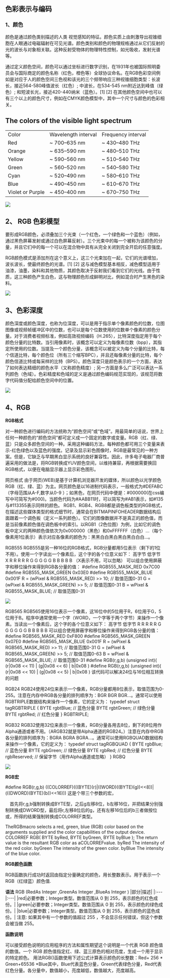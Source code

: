 ## 色彩表示与编码


### 1、颜色
颜色是通过颜色类别描述的人类 视觉感知的特征。颜色实质上由刺激导出视锥细胞在人眼通过电磁辐射在可见光谱。颜色类别和颜色的物理规格通过从它们反射的光的波长与对象相关联。这种反射受物体的物理特性控制，如光吸收，发射光谱等。

通过定义颜色空间，颜色可以通过坐标进行数字识别，在1931年也被国际照明委员会与国际商定的颜色名称（红色，橙色等）全球协议命名。在RGB色彩空间例如是对应于人的颜色空间三色视和该光的三个频带响应三种视锥细胞类型：长波长，接近564-580峰值波长（红色）; 中波长，在534-545 nm附近达到峰值（绿色）; 和短波长光，接近420-440纳米（蓝色）。[1] [2] 在其他颜色空间中也可以有三个以上的颜色尺寸，例如在CMYK颜色模型中，其中一个尺寸与颜色的色彩相关。

##   The colors of the visible light spectrum       
|        |                     |                    |
|:-------|:--------------------|:-------------------|
|Color	 | Wavelength interval | Frequency interval |
|Red	 |~ 700–635 nm|	~ 430–480 THz|
|Orange	|~ 635–590 nm|	~ 480–510 THz|
|Yellow	|~ 590–560 nm|	~ 510–540 THz|
|Green	|~ 560–520 nm|	~ 540–580 THz|
|Cyan	|~ 520–490 nm|	~ 580–610 THz|
|Blue	|~ 490–450 nm|	~ 610–670 THz|
|Violet or Purple|	~ 450–400 nm|	~ 670–750 THz|

![](https://upload.wikimedia.org/wikipedia/commons/thumb/f/f3/CIExy1931_fixed.svg/476px-CIExy1931_fixed.svg.png)

## 2、 RGB 色彩模型

要形成RGB颜色，必须叠加三个光束（一个红色，一个绿色和一个蓝色）（例如，通过黑色屏幕发射或通过白色屏幕反射）。三个光束中的每一个被称为该颜色的分量，并且它们中的每一个可以在混合物中具有从完全关闭到完全开启的任意强度。

RGB颜色模式是添加剂在这个意义上，这三个光束加在一起，它们的光谱增加，波长波长，使最终颜色的光谱。[1] [2] 这与减色模型基本相反，减色模型适用于油漆，油墨，染料和其他物质，其颜色取决于反射我们看到它们的光线。由于性质，这三种颜色产生白色，这与物理颜色形成鲜明对比，例如混合时产生黑色的染料。

![](https://en.wikipedia.org/wiki/File:AdditiveColor.svg)





## 3、色彩深度


颜色深度或颜色深度，也称为位深度，可以是用于指示单个像素颜色的位数，位图图像或视频帧缓冲区中的位数，也可以是每个位数使用的位数单个像素的颜色分量。对于消费者视频标准，例如高效视频编码（H.265），比特深度指定用于每个颜色分量的比特数。当引用像素时，该概念可以定义为每像素位数（bpp），其指定所使用的位数。当提及一个颜色分量，该概念可以被定义为每个分量的比特，每个信道比特，每个颜色位（所有三个缩写BPC），并且还每像素分量的比特，每个颜色信道比特或每采样的比特（BPS）。颜色深度只是颜色表示的一个方面，表达了如何表达精细的颜色水平（又称颜色精度）; 另一方面是多么广泛可以表达一系列颜色（色域）。色彩精度和色域的定义是通过颜色编码规范实现的，该规范将数字代码值分配给颜色空间中的位置。

![](https://upload.wikimedia.org/wikipedia/commons/thumb/e/e9/16777216colors.png/300px-16777216colors.png)

## 4、RGB

**RGB格式**


对一种颜色进行编码的方法统称为“颜色空间”或“色域”。用最简单的话说，世界上任何一种颜色的“颜色空间”都可定义成一个固定的数字或变量。RGB（红、绿、蓝）只是众多颜色空间的一种。采用这种编码方法，每种颜色都可用三个变量来表示-红色绿色以及蓝色的强度。记录及显示彩色图像时，RGB是最常见的一种方案。但是，它缺乏与早期黑白显示系统的良好兼容性。因此，许多电子电器厂商普遍采用的做法是，将RGB转换成YUV颜色空间，以维持兼容，再根据需要换回RGB格式，以便在电脑显示器上显示彩色图形。




网页格式
由于网页(WEB)是基于计算机浏览器开发的媒体，所以颜色以光学颜色RGB（红、绿、蓝）为主。网页颜色是以16进制代码表示，一般格式为#DEFABC （字母范围从A-F,数字从0-9 ）；如黑色，在网页代码中便是：#000000(在css编写中可简写为#000)。当颜色代码为#AABB11时，可以简写为#AB1表示，如#135与#113355表示同样的颜色。
RGB1、RGB4、RGB8都是调色板类型的RGB格式，在描述这些媒体类型的格式细节时，通常会在BITMAPINFOHEADER数据结构后面跟着一个调色板（定义一系列颜色）。它们的图像数据并不是真正的颜色值，而是当前像素颜色值在调色板中的索引。以RGB1（2色位图）为例，比如它的调色板中定义的两种颜色值依次为0x000000（黑色）和0xFFFFFF（白色）…（每个像素用1位表示）表示对应各像素的颜色为：黑黑白白黑白黑白黑白白白…。



RGB555
RGB555是另一种16位的RGB格式，RGB分量都用5位表示（剩下的1位不用）。使用一个字读出一个像素后，这个字的各个位意义如下：
高字节 低字节
X R R R R R G G G G G B B B B B （X表示不用，可以忽略）
可以组合使用屏蔽字和移位操作来得到RGB各分量的值：
#define RGB555_MASK_RED 0x7C00
#define RGB555_MASK_GREEN 0x03E0
#define RGB555_MASK_BLUE 0x001F
R = (wPixel & RGB555_MASK_RED) >> 10; // 取值范围0-31
G = (wPixel & RGB555_MASK_GREEN) >> 5; // 取值范围0-31
B = wPixel & RGB555_MASK_BLUE; // 取值范围0-31

![](https://en.wikipedia.org/wiki/File:CIExy1931_sRGB_gamut_D65.png)

RGB565
RGB565使用16位表示一个像素，这16位中的5位用于R，6位用于G，5位用于B。程序中通常使用一个字（WORD，一个字等于两个字节）来操作一个像素。当读出一个像素后，这个字的各个位意义如下：
高字节 低字节
R R R R R G G G G G G B B B B B
可以组合使用屏蔽字和移位操作来得到RGB各分量的值：
#define RGB565_MASK_RED 0xF800
#define RGB565_MASK_GREEN 0x07E0
#define RGB565_MASK_BLUE 0x001F
R = (wPixel & RGB565_MASK_RED) >> 11; // 取值范围0-31
G = (wPixel & RGB565_MASK_GREEN) >> 5; // 取值范围0-63
B = wPixel & RGB565_MASK_BLUE; // 取值范围0-31
#define RGB(r,g,b) (unsigned int)( (r|0x08 << 11) | (g|0x08 << 6) | b|0x08 )
#define RGB(r,g,b) (unsigned int)( (r|0x08 << 10) | (g|0x08 << 5) | b|0x08 )
该代码可以解决24位与16位相互转换的问题



RGB24
RGB24使用24位来表示一个像素，RGB分量都用8位表示，取值范围为0-255。注意在内存中RGB各分量的排列顺序为：BGR BGR BGR…。通常可以使用RGBTRIPLE数据结构来操作一个像素，它的定义为：
typedef struct tagRGBTRIPLE {
BYTE rgbtBlue; // 蓝色分量
BYTE rgbtGreen; // 绿色分量
BYTE rgbtRed; // 红色分量
} RGBTRIPLE;




RGB32
RGB32使用32位来表示一个像素，RGB分量各用去8位，剩下的8位用作Alpha通道或者不用。（ARGB32就是带Alpha通道的RGB24。）注意在内存中RGB各分量的排列顺序为：BGRA BGRA BGRA…。通常可以使用RGBQUAD数据结构来操作一个像素，它的定义为：
typedef struct tagRGBQUAD {
BYTE rgbBlue; // 蓝色分量
BYTE rgbGreen; // 绿色分量
BYTE rgbRed; // 红色分量
BYTE rgbReserved; // 保留字节（用作Alpha通道或忽略）
} RGBQ

![](https://h5.qzone.qq.com/page/photo?init=photo.v7/common/viewer2/index&picKey=NDR0eDMFZAkex1sBgGoANwEAAAAAAAA!&ownerUin=1678062456&appid=4&topicId=V13dexGf2OLDRB_NDR0eDMFZAkex1sBgGoANwEAAAAAAAA!_0_0&pre=http%3A%2F%2Fa4.qpic.cn%2Fpsb%3F%2FV13dexGf2OLDRB%2FVOY8sY3w5M8co2qaOV6D8GMZ.RODlcPyH3daP.dk.jM!%2Fm%2FdDcBAAAAAAAA%26ek%3D1%26kp%3D1%26pt%3D0%26bo%3D2wE7AgAAAAARF8M!%26tl%3D1%26vuin%3D1678062456%26tm%3D1539774000%26sce%3D60-3-3%26rf%3D0-0&useqzfl=1&useinterface=1&noCloseBtn=0&inqq=1)




**RGB宏**

#define RGB(r,g,b) ((COLORREF)(((BYTE)(r)|((WORD)((BYTE)(g))<<8))|(((DWORD)(BYTE)(b))<<16)))
这是个带三个参数的宏，
　

　首先将r,g,b强制转换成BYTE型，之后g左移8位，b左移16位，并把结果分别强制转换成DWORD型，最后将r,左移8位后的g，还有左移16位后的b三者做按位或，所得的结果强制转换成COLORREF类型。 


TheRGBmacro selects a red, green, blue (RGB) color based on the arguments supplied and the color capabilities of the output device.
COLORREF RGB( BYTE byRed, BYTE byGreen, BYTE byBlue );
The return value is the resultant RGB color as aCOLORREFvalue.
byRed
The intensity of the red color.
byGreen
The intensity of the green color.
byBlue
The intensity of the blue color.



**RGB颜色函数**

RGB函数执行成功时返回由指定分量确定的颜色，用长整数表示。用于表示一个RGB（红绿蓝）颜色值.




  **语法**
RGB (RedAs Integer ,GreenAs Integer ,BlueAs Integer )
|部分|描述|
|:---|:---|
|red|必要参数；Integer类型。数值范围从 0 到 255，表示颜色的红色成份。|
|green|必要参数；Integer类型。数值范围从 0 到 255，表示颜色的绿色成份。|
|blue|必要参数；Integer类型。数值范围从 0 到 255，表示颜色的蓝色成份。|
注意: 如果其中有一个参数的值超过 255 ，不会显示任何错误，但这个参数会被当做 255。




**函数说明**


可以接受颜色说明的应用程序的方法和属性期望这个说明是一个代表 RGB 颜色值的数值。一个 RGB 颜色值指定红、绿、蓝三原色的相对亮度，生成一个用于显示的特定颜色。
用法RGB()函数使用下述公式计算表示颜色的长整数：Red+ 256 * Green+65536 *Blue其中，Blue代表蓝色分量，Green代表绿色分量，Red代表红色分量。各分量中，数值越小，亮度越低，数值越大，亮度越高。